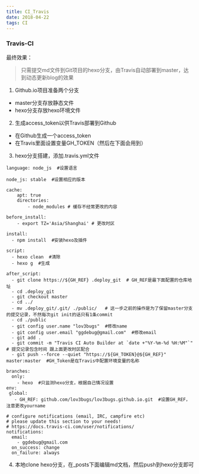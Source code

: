 ```yaml
---
title: CI_Travis
date: 2018-04-22
tags: CI
---
```


### Travis-CI

最终效果：
> 只需提交md文件到Git项目的hexo分支，由Travis自动部署到master，达到动态更新blog的效果

 <!-- more -->

1. Github.io项目准备两个分支
* master分支存放静态文件
* hexo分支存放hexo环境文件

2. 生成access_token以供Travis部署到Github
* 在Github生成一个access_token
* 在Travis里面设置变量GH_TOKEN（然后在下面会用到）

3. hexo分支搭建，添加.travis.yml文件
```
language: node_js  #设置语言

node_js: stable  #设置相应的版本

cache:
    apt: true
    directories:
        - node_modules # 缓存不经常更改的内容

before_install:
    - export TZ='Asia/Shanghai' # 更改时区

install:
  - npm install  #安装hexo及插件

script:
  - hexo clean  #清除
  - hexo g  #生成

after_script:
  - git clone https://${GH_REF} .deploy_git  # GH_REF是最下面配置的仓库地址
  - cd .deploy_git
  - git checkout master
  - cd ../
  - mv .deploy_git/.git/ ./public/   # 这一步之前的操作是为了保留master分支的提交记录，不然每次git init的话只有1条commit
  - cd ./public
  - git config user.name "lov3bugs"  #修改name
  - git config user.email "ggdebug@gmail.com"  #修改email
  - git add .
  - git commit -m "Travis CI Auto Builder at `date +"%Y-%m-%d %H:%M"`"  # 提交记录包含时间 跟上面更改时区配合
  - git push --force --quiet "https://${GH_TOKEN}@${GH_REF}" master:master  #GH_Token是在Travis中配置环境变量的名称

branches:
  only:
    - hexo  #只监测hexo分支，根据自己情况设置
env:
 global:
   - GH_REF: github.com/lov3bugs/lov3bugs.github.io.git  #设置GH_REF，注意更改yourname

# configure notifications (email, IRC, campfire etc)
# please update this section to your needs!
# https://docs.travis-ci.com/user/notifications/
notifications:
  email:
    - ggdebug@gmail.com
  on_success: change
  on_failure: always
```
4. 本地clone hexo分支，在_posts下面编辑md文档，然后push到hexo分支即可
